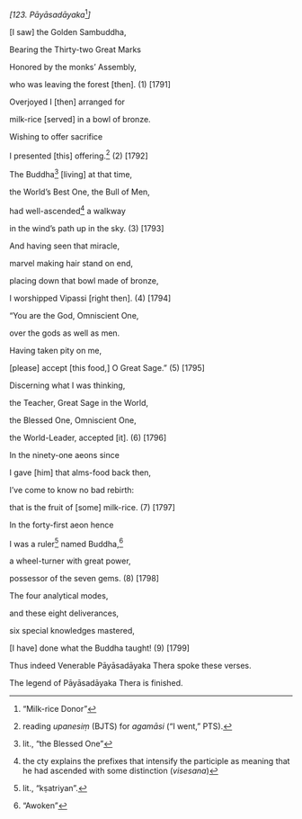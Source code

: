 *\[123. Pāyāsadāyaka*[^1]*\]*

\[I saw\] the Golden Sambuddha,

Bearing the Thirty-two Great Marks

Honored by the monks’ Assembly,

who was leaving the forest \[then\]. (1) \[1791\]

Overjoyed I \[then\] arranged for

milk-rice \[served\] in a bowl of bronze.

Wishing to offer sacrifice

I presented \[this\] offering.[^2] (2) \[1792\]

The Buddha[^3] \[living\] at that time,

the World’s Best One, the Bull of Men,

had well-ascended[^4] a walkway

in the wind’s path up in the sky. (3) \[1793\]

And having seen that miracle,

marvel making hair stand on end,

placing down that bowl made of bronze,

I worshipped Vipassi \[right then\]. (4) \[1794\]

“You are the God, Omniscient One,

over the gods as well as men.

Having taken pity on me,

\[please\] accept \[this food,\] O Great Sage.” (5) \[1795\]

Discerning what I was thinking,

the Teacher, Great Sage in the World,

the Blessed One, Omniscient One,

the World-Leader, accepted \[it\]. (6) \[1796\]

In the ninety-one aeons since

I gave \[him\] that alms-food back then,

I’ve come to know no bad rebirth:

that is the fruit of \[some\] milk-rice. (7) \[1797\]

In the forty-first aeon hence

I was a ruler[^5] named Buddha,[^6]

a wheel-turner with great power,

possessor of the seven gems. (8) \[1798\]

The four analytical modes,

and these eight deliverances,

six special knowledges mastered,

\[I have\] done what the Buddha taught! (9) \[1799\]

Thus indeed Venerable Pāyāsadāyaka Thera spoke these verses.

The legend of Pāyāsadāyaka Thera is finished.

[^1]: “Milk-rice Donor”

[^2]: reading *upanesiṃ* (BJTS) for *agamāsi* (“I went,” PTS).

[^3]: lit., “the Blessed One”

[^4]: the cty explains the prefixes that intensify the participle as
    meaning that he had ascended with some distinction (*visesana*)

[^5]: lit., “kṣatriyan”.

[^6]: “Awoken”
